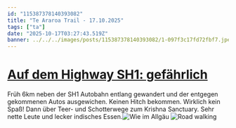 ```yaml
---
id: "115387378140393082"
title: "Te Araroa Trail - 17.10.2025"
tags: ["ta"]
date: "2025-10-17T03:27:43.519Z"
banner: ../../../images/posts/115387378140393082/1-097f3c17fd72fbf7.jpeg
---
```


# [Auf dem Highway SH1: gefährlich ](../../../images/posts/115387378140393082/1-097f3c17fd72fbf7.jpeg)

Früh 6km neben der SH1 Autobahn entlang gewandert und der entgegen gekommenen Autos ausgewichen. Keinen Hitch bekommen. Wirklich kein Spaß! Dann über Teer- und Schotterwege zum Krishna Sanctuary. Sehr nette Leute und lecker indisches Essen.![Wie im Allgäu ](../../../images/posts/115387378140393082/2-37ff82a5391eef6f.jpeg)
![Road walking ](../../../images/posts/115387378140393082/3-cf782ca4fe421ff7.jpeg)
